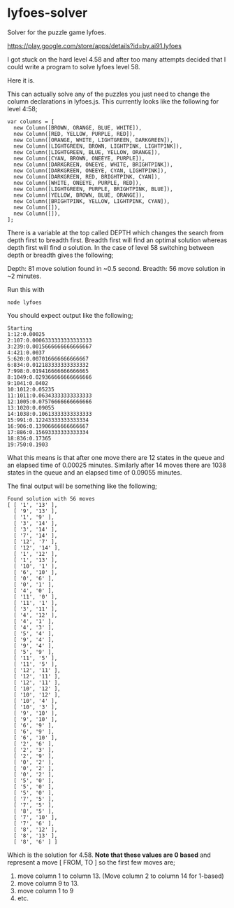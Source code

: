 # lyfoes-solver
Solver for the puzzle game lyfoes.

https://play.google.com/store/apps/details?id=by.ai91.lyfoes

I got stuck on the hard level 4.58 and after too many attempts decided that I could write a program to solve lyfoes level 58.

Here it is.

This can actually solve any of the puzzles you just need to change the column declarations in lyfoes.js. This currently looks like the following for level 4:58;

````
var columns = [
  new Column([BROWN, ORANGE, BLUE, WHITE]),
  new Column([RED, YELLOW, PURPLE, RED]),
  new Column([ORANGE, WHITE, LIGHTGREEN, DARKGREEN]),
  new Column([LIGHTGREEN, BROWN, LIGHTPINK, LIGHTPINK]),
  new Column([LIGHTGREEN, BLUE, YELLOW, ORANGE]),
  new Column([CYAN, BROWN, ONEEYE, PURPLE]),
  new Column([DARKGREEN, ONEEYE, WHITE, BRIGHTPINK]),
  new Column([DARKGREEN, ONEEYE, CYAN, LIGHTPINK]),
  new Column([DARKGREEN, RED, BRIGHTPINK, CYAN]),
  new Column([WHITE, ONEEYE, PURPLE, RED]),
  new Column([LIGHTGREEN, PURPLE, BRIGHTPINK, BLUE]),
  new Column([YELLOW, BROWN, BLUE, ORANGE]),
  new Column([BRIGHTPINK, YELLOW, LIGHTPINK, CYAN]),
  new Column([]),
  new Column([]),
];
````

There is a variable at the top called DEPTH which changes the search from depth first to breadth first. Breadth first will find an optimal solution whereas depth first will find *a* solution. In the case of level 58 switching between depth or breadth gives the following;

Depth: 81 move solution found in ~0.5 second.
Breadth: 56 move solution in ~2 minutes.

Run this with 

````
node lyfoes
````

You should expect output like the following;

````
Starting
1:12:0.00025
2:107:0.0006333333333333333
3:239:0.0015666666666666667
4:421:0.0037
5:620:0.007016666666666667
6:834:0.012183333333333332
7:998:0.019416666666666665
8:1049:0.029366666666666666
9:1041:0.0402
10:1012:0.05235
11:1011:0.06343333333333333
12:1005:0.07576666666666666
13:1020:0.09055
14:1038:0.10613333333333333
15:991:0.12243333333333334
16:906:0.13906666666666667
17:886:0.15693333333333334
18:836:0.17365
19:750:0.1903
````

What this means is that after one move there are 12 states in the queue and an elapsed time of 0.00025 minutes. Similarly after 14 moves there are 1038 states in the queue and an elapsed time of 0.09055 minutes.

The final output will be something like the following;

````
Found solution with 56 moves
[ [ '1', '13' ],
  [ '9', '13' ],
  [ '1', '9' ],
  [ '3', '14' ],
  [ '3', '14' ],
  [ '7', '14' ],
  [ '12', '7' ],
  [ '12', '14' ],
  [ '1', '12' ],
  [ '1', '13' ],
  [ '10', '1' ],
  [ '6', '10' ],
  [ '0', '6' ],
  [ '0', '1' ],
  [ '4', '0' ],
  [ '11', '0' ],
  [ '11', '1' ],
  [ '3', '11' ],
  [ '4', '12' ],
  [ '4', '1' ],
  [ '4', '3' ],
  [ '5', '4' ],
  [ '9', '4' ],
  [ '9', '4' ],
  [ '5', '9' ],
  [ '11', '5' ],
  [ '11', '5' ],
  [ '12', '11' ],
  [ '12', '11' ],
  [ '12', '11' ],
  [ '10', '12' ],
  [ '10', '12' ],
  [ '10', '4' ],
  [ '10', '3' ],
  [ '9', '10' ],
  [ '9', '10' ],
  [ '6', '9' ],
  [ '6', '9' ],
  [ '6', '10' ],
  [ '2', '6' ],
  [ '2', '3' ],
  [ '2', '9' ],
  [ '0', '2' ],
  [ '0', '2' ],
  [ '0', '2' ],
  [ '5', '0' ],
  [ '5', '0' ],
  [ '5', '0' ],
  [ '7', '5' ],
  [ '7', '5' ],
  [ '8', '5' ],
  [ '7', '10' ],
  [ '7', '6' ],
  [ '8', '12' ],
  [ '8', '13' ],
  [ '8', '6' ] ]
````

Which is the solution for 4.58. **Note that these values are 0 based** and represent a move [ FROM, TO ] so the first few moves are;

1. move column 1 to column 13. (Move column 2 to column 14 for 1-based)
1. move column 9 to 13. 
1. move column 1 to 9
1. etc.
